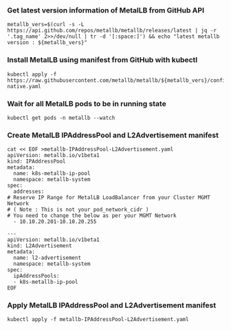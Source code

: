 ### Get latest version information of MetalLB from GitHub API
```
metallb_vers=$(curl -s -L https://api.github.com/repos/metallb/metallb/releases/latest | jq -r '.tag_name' 2>>/dev/null | tr -d '[:space:]') && echo "latest metallb version : ${metallb_vers}"
```
### Install MetalLB using manifest from GitHub with kubectl
```
kubectl apply -f https://raw.githubusercontent.com/metallb/metallb/${metallb_vers}/config/manifests/metallb-native.yaml
```
### Wait for all MetalLB pods to be in running state
```
kubectl get pods -n metallb --watch
```
### Create MetalLB IPAddressPool and L2Advertisement manifest
```
cat << EOF >metallb-IPAddressPool-L2Advertisement.yaml
apiVersion: metallb.io/v1beta1
kind: IPAddressPool
metadata:
  name: k8s-metallb-ip-pool
  namespace: metallb-system
spec:
  addresses:
# Reserve IP Range for MetalLB LoadBalancer from your Cluster MGMT Network
# ( Note : This is not your pod_network_cidr )
# You need to change the below as per your MGMT Network
  - 10.10.20.201-10.10.20.255

---
apiVersion: metallb.io/v1beta1
kind: L2Advertisement
metadata:
  name: l2-advertisement
  namespace: metallb-system
spec:
  ipAddressPools:
  - k8s-metallb-ip-pool
EOF
```
### Apply MetalLB IPAddressPool and L2Advertisement manifest
```
kubectl apply -f metallb-IPAddressPool-L2Advertisement.yaml
```
